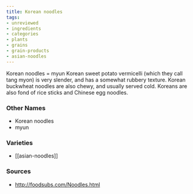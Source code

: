 ```yaml
---
title: Korean noodles
tags:
- unreviewed
- ingredients
- categories
- plants
- grains
- grain-products
- asian-noodles
---
```

Korean noodles = myun Korean sweet potato vermicelli (which they call tang myon) is very slender, and has a somewhat rubbery texture. Korean buckwheat noodles are also chewy, and usually served cold. Koreans are also fond of rice sticks and Chinese egg noodles.

### Other Names

* Korean noodles
* myun

### Varieties

* [[asian-noodles]]

### Sources
* http://foodsubs.com/Noodles.html
